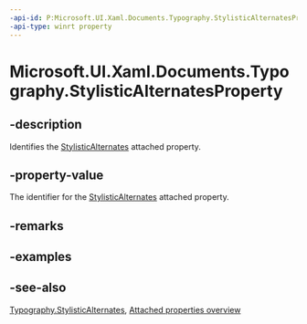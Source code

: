 ```yaml
---
-api-id: P:Microsoft.UI.Xaml.Documents.Typography.StylisticAlternatesProperty
-api-type: winrt property
---
```


<!-- Property syntax
public Windows.UI.Xaml.DependencyProperty StylisticAlternatesProperty { get; }
-->

# Microsoft.UI.Xaml.Documents.Typography.StylisticAlternatesProperty

## -description
Identifies the [StylisticAlternates](typography_stylisticalternates.md) attached property.

## -property-value
The identifier for the [StylisticAlternates](typography_stylisticalternates.md) attached property.

## -remarks

## -examples

## -see-also

[Typography.StylisticAlternates](typography_stylisticalternates.md), [Attached properties overview](/windows/uwp/xaml-platform/attached-properties-overview)
